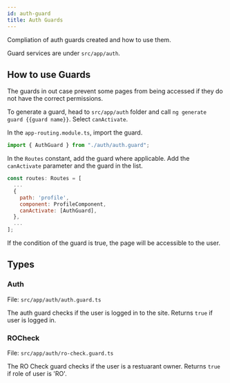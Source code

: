 ```yaml
---
id: auth-guard
title: Auth Guards
---
```


Compliation of auth guards created and how to use them.

Guard services are under `src/app/auth`.

## How to use Guards

The guards in out case prevent some pages from being accessed if they do not have the correct permissions.

To generate a guard, head to `src/app/auth` folder and call `ng generate guard {{guard name}}`. Select `canActivate`.

In the `app-routing.module.ts`, import the guard.

```javascript
import { AuthGuard } from "./auth/auth.guard";
```

In the `Routes` constant, add the guard where applicable. Add the `canActivate` parameter and the guard in the list.

```javascript
const routes: Routes = [
  ...
  {
    path: 'profile',
    component: ProfileComponent,
    canActivate: [AuthGuard],
  },
  ...
];
```

If the condition of the guard is true, the page will be accessible to the user.

## Types

### Auth

File: `src/app/auth/auth.guard.ts`

The auth guard checks if the user is logged in to the site. Returns `true` if user is logged in.

### ROCheck

File: `src/app/auth/ro-check.guard.ts`

The RO Check guard checks if the user is a restuarant owner. Returns `true` if role of user is 'RO'.
